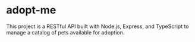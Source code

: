 # adopt-me
This project is a RESTful API built with Node.js, Express, and TypeScript to manage a catalog of pets available for adoption.
